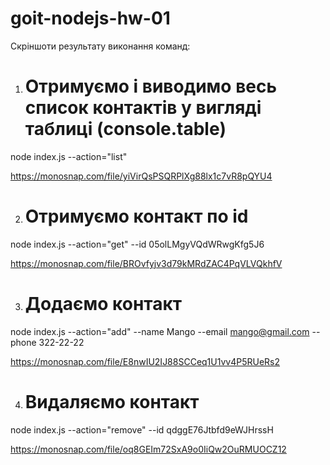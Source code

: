 # goit-nodejs-hw-01

Cкріншоти результату виконання команд:

1. # Отримуємо і виводимо весь список контактів у вигляді таблиці (console.table)
node index.js --action="list"

https://monosnap.com/file/yiVirQsPSQRPlXg88lx1c7vR8pQYU4

2. # Отримуємо контакт по id
node index.js --action="get" --id 05olLMgyVQdWRwgKfg5J6

https://monosnap.com/file/BROvfyjv3d79kMRdZAC4PqVLVQkhfV

3. # Додаємо контакт
node index.js --action="add" --name Mango --email mango@gmail.com --phone 322-22-22

https://monosnap.com/file/E8nwIU2IJ88SCCeq1U1vv4P5RUeRs2

4. # Видаляємо контакт
node index.js --action="remove" --id qdggE76Jtbfd9eWJHrssH

https://monosnap.com/file/oq8GEIm72SxA9o0IiQw2OuRMUOCZ12
